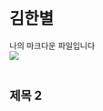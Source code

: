 # 김한별

나의 마크다운 파일입니다  
<img src="https://img.shields.io/badge/Python-3766AB?style=flat-square&logo=Python&logoColor=white"/></a> <br/>
<br/>

## 제목 2